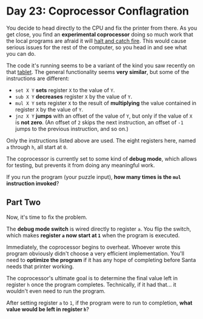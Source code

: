 # Day 23: Coprocessor Conflagration

You decide to head directly to the CPU and fix the printer from there. As you get close, you find an **experimental coprocessor** doing so much work that the local programs are afraid it will [halt and catch fire](https://en.wikipedia.org/wiki/Halt_and_Catch_Fire). This would cause serious issues for the rest of the computer, so you head in and see what you can do.

The code it's running seems to be a variant of the kind you saw recently on that [tablet](https://github.com/jamesjiang52/Advent-of-Code-2017/tree/master/Days/Day%2018%20-%20Duet). The general functionality seems **very similar**, but some of the instructions are different:

* `set X Y` **sets** register `X` to the value of `Y`.
* `sub X Y` **decreases** register `X` by the value of `Y`.
* `mul X Y` sets register `X` to the result of **multiplying** the value contained in register `X` by the value of `Y`.
* `jnz X Y` **jumps** with an offset of the value of `Y`, but only if the value of `X` is **not zero**. (An offset of `2` skips the next instruction, an offset of `-1` jumps to the previous instruction, and so on.)

Only the instructions listed above are used. The eight registers here, named `a` through `h`, all start at `0`.

The coprocessor is currently set to some kind of **debug mode**, which allows for testing, but prevents it from doing any meaningful work.

If you run the program (your puzzle input), **how many times is the `mul` instruction invoked**?

## Part Two

Now, it's time to fix the problem.

The **debug mode switch** is wired directly to register `a`. You flip the switch, which makes **register `a` now start at `1`** when the program is executed.

Immediately, the coprocessor begins to overheat. Whoever wrote this program obviously didn't choose a very efficient implementation. You'll need to **optimize the program** if it has any hope of completing before Santa needs that printer working.

The coprocessor's ultimate goal is to determine the final value left in register `h` once the program completes. Technically, if it had that... it wouldn't even need to run the program.

After setting register `a` to `1`, if the program were to run to completion, **what value would be left in register `h`**?
